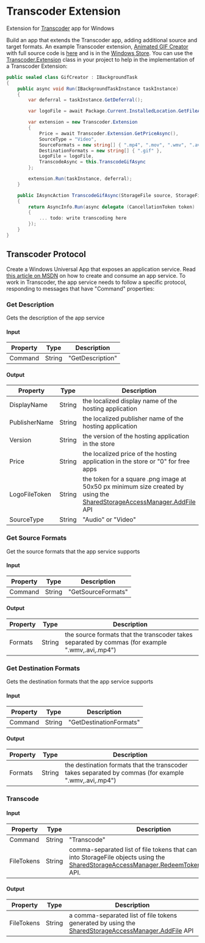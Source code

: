 # Transcoder Extension
Extension for [Transcoder](https://www.microsoft.com/store/apps/9nblggh5z1bg) app for Windows

Build an app that extends the Transcoder app, adding additional source and target formats. An example Transcoder extension, [Animated GIF Creator](https://www.microsoft.com/store/apps/9nblggh4mpzq) with full source code is [here](https://github.com/mscherotter/TranscoderExtension/tree/master/AnimatedGifCreator) and is in the [Windows Store](https://www.microsoft.com/store/apps/9nblggh4mpzq).  You can use the [Transcoder.Extension](https://github.com/mscherotter/TranscoderExtension/blob/master/AnimatedGifCreator/CreationService/Extension.cs) class in your project to help in the implementation of a Transcoder Extension:
```cs
public sealed class GifCreator : IBackgroundTask
{
    public async void Run(IBackgroundTaskInstance taskInstance)
    {
		var deferral = taskInstance.GetDeferral(); 

		var logoFile = await Package.Current.InstalledLocation.GetFileAsync("Assets\\Logo.png");

		var extension = new Transcoder.Extension
		{
			Price = await Transcoder.Extension.GetPriceAsync(), 
			SourceType = "Video",
			SourceFormats = new string[] { ".mp4", ".mov", ".wmv", ".avi" },
			DestinationFormats = new string[] { ".gif" },
			LogoFile = logoFile,
			TranscodeAsync = this.TranscodeGifAsync
		};

		extension.Run(taskInstance, deferral);
    }

    public IAsyncAction TranscodeGifAsync(StorageFile source, StorageFile destination, ValueSet arguments)
    {
        return AsyncInfo.Run(async delegate (CancellationToken token)
        {
			... todo: write transcoding here
		});
	}
}	
```

## Transcoder Protocol
Create a Windows Universal App that exposes an application service.  Read 
[this article on MSDN](https://msdn.microsoft.com/en-us/windows/uwp/launch-resume/how-to-create-and-consume-an-app-service) 
on how to create and consume an app service.  To work in Transcoder, the app service needs to follow a specific protocol, responding to messages that have "Command" properties:
### Get Description
Gets the description of the app service
#### Input
Property | Type   | Description
-------- | ------ | -----------
Command  | String | "GetDescription"
#### Output
Property      | Type   | Description
------------- | ------ | -----------
DisplayName   | String | the localized display name of the hosting application
PublisherName | String | the localized publisher name of the hosting application
Version       | String | the version of the hosting application in the store
Price         | String | the localized price of the hosting application in the store or "0" for free apps
LogoFileToken | String | the token for a square .png image at 50x50 px minimum size created by using the [SharedStorageAccessManager.AddFile](https://msdn.microsoft.com/en-us/library/windows/apps/windows.applicationmodel.datatransfer.sharedstorageaccessmanager.addfile.aspx) API
SourceType    | String | "Audio" or "Video"

### Get Source Formats
Get the source formats that the app service supports
#### Input
Property | Type   | Description
-------- | ------ | -----------
Command  | String | "GetSourceFormats"
#### Output
Property | Type   | Description
-------- | ------ | -----------
Formats  | String | the source formats that the transcoder takes separated by commas (for example ".wmv,.avi,.mp4")

### Get Destination Formats
Gets the destination formats that the app service supports
#### Input
Property | Type   | Description
-------- | ------ | -----------
Command  | String | "GetDestinationFormats"
#### Output
Property  | Type   | Description
----------| ------ | -----------
Formats   | String | the destination formats that the transcoder takes separated by commas (for example ".wmv,.avi,.mp4")

### Transcode
#### Input
Property   | Type   | Description
---------- | ------ | -----------
Command    | String | "Transcode"
FileTokens | String | comma-separated list of file tokens that can be turned into StorageFile objects using the [SharedStorageAccessManager.RedeemTokenForFileAsync](https://msdn.microsoft.com/en-us/library/windows/apps/windows.applicationmodel.datatransfer.sharedstorageaccessmanager.redeemtokenforfileasync.aspx) API.
#### Output
Property   | Type   | Description
---------- | ------ | -----------
FileTokens | String | a comma-separated list of file tokens generated by using the [SharedStorageAccessManager.AddFile](https://msdn.microsoft.com/en-us/library/windows/apps/windows.applicationmodel.datatransfer.sharedstorageaccessmanager.addfile.aspx) API
